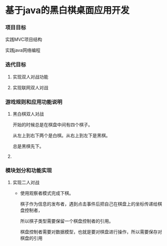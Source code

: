 # 基于java的黑白棋桌面应用开发

### 项目目标

实践MVC项目结构

实践java网络编程

### 迭代目标

1. 实现双人对战功能

2. 实现联网双人对战

### 游戏规则和应用功能说明

1. 黑白棋双人对战

   开始的时候总是在棋盘中间有四个棋子。

   从左上到右下两个是白棋。从右上到左下是黑棋。

   总是黑棋先下。

2. 

### 模块划分和功能实现

1. 实现二人对战

   * 使用观察者模式完成下棋。

     棋子作为信息的发布者，遇到点击事件后把自己在棋盘上的坐标传递给棋盘控制者，

     所以棋子类型需要保留一个棋盘控制者的引用。

     棋盘控制者需要对数据模型，也就是要对棋盘进行操作，所以需要保存对棋盘的引用